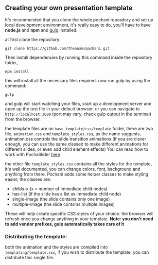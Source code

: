 ## Creating your own presentation template
It's recommended that you clone the whole pochani repository and set up local development environment, it's really easy to do, you'll have to have **node.js** and **npm** and [gulp](//gulpjs.com) installed. 

at first clone the repository:

	git clone https://github.com/theanam/pochani.git

Then install dependencies by running this command inside the repository folder,

	npm install

this will install all the necessary files required. now run gulp by using the command:

	gulp

and gulp will start watching your files, srart up a development server and open up the test file in your default browser. or you can navigate to `http://localhost:3000` (port may vary, check gulp output in the terminal) from the browser.

the template files are on `base_template/css/template` folder, there are two file, `animation.css` and `template_styles.css`, as the name suggests, animation.css controls the slide transition animations (if you are clever enough, you can use the same classed to make different animations for different slides, or even add child element effects) You can read how to work with PochaSlider [here](//github.com/theanam/pochaslider)

the other file `template_styles.css` contains all the styles for the template, it's well documented, you can change colors, font, background and anything from there. Pochani adds some helper classes to make styling easier, the classes are:

 * childs-x (x = number of immediate child nodes)
 * has-list (if the slide has a list as immediate child node)
 * single-image (the slide contains only one image)
 * multiple-image (the slide contains multiple images)

These will help create specific CSS styles of your choice. the browser will refresh once you change anything in your template. **Note: you don't need to add vendor prefixes, gulp automatically takes care of it**

### Distributing the template:

both the animation and the styles are compiled into `templating/template.css`, if you wish to distribute the template, you can  distribute this single file.